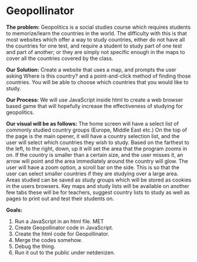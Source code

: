 Geopollinator
=============

**The problem:**
 	Geopolitics is a social studies course which requires students to
 	memorize/learn the countries in the world. The difficulty with this
 	is that most websites which offer a way to study countries, either do
 	not have all the countries for one test, and require a student to study
 	part of one test and part of another; or they are simply not specific
 	enough in the maps to cover all the countries covered by the class.

**Our Solution:**
	Create a website that uses a map, and prompts the user asking Where
	is this country? and a point-and-click method of finding those
	countries. You will be able to choose which countries that you would
	like to study. 

**Our Process:**
	We will use JavaScript inside html to create a web browser based game
	that will hopefully increase the effectiveness of studying for
	geopolitics.

**Our visual will be as follows:**
	The home screen will have a select list of commonly studied country
	groups (Europe, Middle East etc.) On the top of the page is the main
	opener, it will have a country selection list, and the user will select
	which countries they wish to study. Based on the farthest to the left,
	to the right, down, up it will set the area that the program zooms in
	on. If the country is smaller than a certain size, and the user misses
	it, an arrow will point and the area immediately around the country
	will glow. The user will have a zoom option, a scroll bar on the side.
	This is so that the user can select smaller countries if they are
	studying over a large area. Areas studied can be saved as study
	groups which will be stored as cookies in the users browsers. Key
	maps and study lists will be available on another few tabs these will
	be for teachers, suggest country lists to study as well as pages to
	print out and test their students on.

**Goals:**
1. Run a JavaScript in an html file. MET
2.  Create Geopollinator code in JavaScript.
3. Create the html code for Geopollinator.
4. Merge the codes somehow.
5. Debug the thing.
6. Run it out to the public under netdenizen.